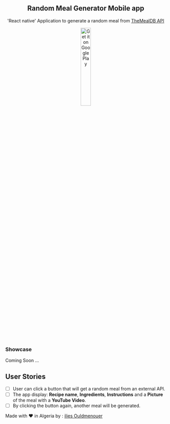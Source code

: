 <div align="center">
 <h2>Random Meal Generator Mobile app</h2>
 <p align="center">
  <p>'React native' Application to generate a random meal from <a href= 'https://www.themealdb.com' >TheMealDB API</a> </p>
  <a href='https://images.squarespace-cdn.com/content/v1/5ba5d4bce5f7d1371dd93916/1538330115654-1V19SYVKRS6IX5P1VVG0/ke17ZwdGBToddI8pDm48kDFgITcRoterXoQdllT5ciUUqsxRUqqbr1mOJYKfIPR7LoDQ9mXPOjoJoqy81S2I8N_N4V1vUb5AoIIIbLZhVYxCRW4BPu10St3TBAUQYVKcV7ZyRJyI8bwZiMJRrgPaAKqUaXS0tb9q_dTyNVba_kClt3J5x-w6oTQbPni4jzRa/coming+soon.jpg?format=1500w'><img alt='Get it on Google Play' src='https://play.google.com/intl/en_us/badges/images/generic/en_badge_web_generic.png' width='25%' /></a>
 </p>
</div>

### Showcase
Coming Soon ...

## User Stories
- [ ] User can click a button that will get a random meal from an external API.
- [ ] The app display: **Recipe name**, **Ingredients**, **Instructions** and a **Picture** of the meal with a **YouTube Video**.
- [ ] By clicking the button again, another meal will be generated.

Made with ❤ in Algeria 
by : <a href= 'https://www.instagram.com/ilies_ouldmenouer/' >ilies Ouldmenouer</a> 

